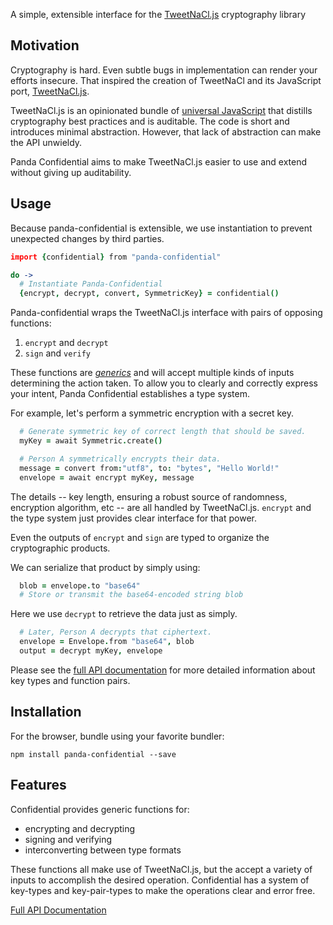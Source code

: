 A simple, extensible interface for the [TweetNaCl.js][tweetnacl] cryptography library

## Motivation
Cryptography is hard. Even subtle bugs in implementation can render your efforts insecure.  That inspired the creation of TweetNaCl and its JavaScript port, [TweetNaCl.js][tweetnacl].

TweetNaCl.js is an opinionated bundle of [universal JavaScript][universal] that distills cryptography best practices and is auditable. The code is short and introduces minimal abstraction. However, that lack of abstraction can make the API unwieldy.

Panda Confidential aims to make TweetNaCl.js easier to use and extend without giving up auditability.

[tweetnacl]: https://github.com/dchest/tweetnacl-js#documentation
[universal]: https://medium.com/@ghengeveld/isomorphism-vs-universal-javascript-4b47fb481beb


## Usage
Because panda-confidential is extensible, we use instantiation to prevent unexpected changes by third parties.

```coffeescript
import {confidential} from "panda-confidential"

do ->
  # Instantiate Panda-Confidential
  {encrypt, decrypt, convert, SymmetricKey} = confidential()
```

Panda-confidential wraps the TweetNaCl.js interface with pairs of opposing functions:
1. `encrypt` and `decrypt`
2. `sign` and `verify`

These functions are [_generics_][generics] and will accept multiple kinds of inputs determining the action taken.  To allow you to clearly and correctly express your intent, Panda Confidential establishes a type system.

For example, let's perform a symmetric encryption with a secret key.

```coffeescript
  # Generate symmetric key of correct length that should be saved.
  myKey = await Symmetric.create()

  # Person A symmetrically encrypts their data.
  message = convert from:"utf8", to: "bytes", "Hello World!"
  envelope = await encrypt myKey, message
```

The details -- key length, ensuring a robust source of randomness, encryption algorithm, etc -- are all handled by TweetNaCl.js.  `encrypt` and the type system just provides clear interface for that power.

Even the outputs of `encrypt` and `sign` are typed to organize the cryptographic products.

We can serialize that product by simply using:
```coffeescript
  blob = envelope.to "base64"
  # Store or transmit the base64-encoded string blob
```

Here we use `decrypt` to retrieve the data just as simply.
```coffeescript
  # Later, Person A decrypts that ciphertext.
  envelope = Envelope.from "base64", blob
  output = decrypt myKey, envelope
```

Please see the [full API documentation][api-docs] for more detailed information about key types and function pairs.

[generics]: https://en.wikipedia.org/wiki/Generic_programming

## Installation

For the browser, bundle using your favorite bundler:

```
npm install panda-confidential --save
```

## Features
Confidential provides generic functions for:
- encrypting and decrypting
- signing and verifying
- interconverting between type formats

These functions all make use of TweetNaCl.js, but the accept a variety of inputs to accomplish the desired operation.  Confidential has a system of key-types and key-pair-types to make the operations clear and error free.

[Full API Documentation][api-docs]

[api-docs]:/api
